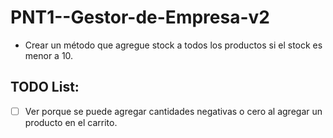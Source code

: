 # PNT1--Gestor-de-Empresa-v2

- Crear un método que agregue stock a todos los productos si el stock es menor a 10.

## TODO List:
- [ ] Ver porque se puede agregar cantidades negativas o cero al agregar un producto en el carrito.
